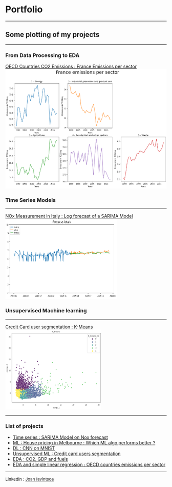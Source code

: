 # Portfolio

---
## Some plotting of my projects
---
### From Data Processing to EDA

[OECD Countries CO2 Emissions : France Emissions per sector](https://colab.research.google.com/drive/1rZh1P5zIIqsPDOrxBxpggjNQkwIEgUR5?usp=sharing) <br>
<img src="images/OECDem.png?raw=true"/>

### Time Series Models
---
[NOx Measurement in Italy : Log forecast of a SARIMA Model](https://colab.research.google.com/drive/1UFQD-cWpBKcUVHpOPs13ofsHjkE5cH4T?usp=sharing) <br>
<img src="images/tsforecast.png?raw=true" height ="250" width="350" />

### Unsupervised Machine learning 
---
[Credit Card user segmentation : K-Means](https://colab.research.google.com/drive/1U2KOHruwA9VT5NRCMaM7ya5YSDa9vSZx?usp=sharing) <br>
<img src="images/Unsupervised.png?raw=true" height="250" width ="300"/>

---

### List of projects
- [Time series : SARIMA Model on Nox forecast](https://colab.research.google.com/drive/1UFQD-cWpBKcUVHpOPs13ofsHjkE5cH4T?usp=sharing)
- [ML : House pricing in Melbourne : Which ML algo performs better ?](https://colab.research.google.com/drive/1y7hQvXmMNbBWfBO94le-MOy3gq2NBR0d?usp=sharing)
- [DL : CNN on MNIST](https://colab.research.google.com/drive/1MFj-hIse6gHaPeTtPCmdUGHYJ_9RxKsB?usp=sharing)
- [Unsupervised ML : Credit card users segmentation](https://colab.research.google.com/drive/1U2KOHruwA9VT5NRCMaM7ya5YSDa9vSZx?usp=sharing)
- [EDA : CO2, GDP and fuels](https://colab.research.google.com/drive/1NoHHlhQH0jPKyYirLYS5Bf84HmhraynC?usp=sharing)
- [EDA and simple linear regression : OECD countries emissions per sector](https://colab.research.google.com/drive/1rZh1P5zIIqsPDOrxBxpggjNQkwIEgUR5?usp=sharing)

---
<p style="font-size:13px">Linkedin : <a href="https://fr.linkedin.com/in/joan-i-56290a192">Joan Iavintsoa</a></p>
<!-- Remove above link if you don't want to attibute -->
